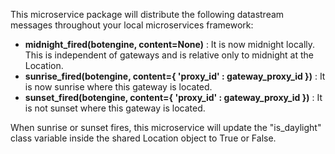 This microservice package will distribute the following datastream messages throughout your local microservices framework:

* **midnight_fired(botengine, content=None)** : It is now midnight locally. This is independent of gateways and is relative only to midnight at the Location. 
* **sunrise_fired(botengine, content={ 'proxy_id' : gateway_proxy_id })** : It is now sunrise where this gateway is located.
* **sunset_fired(botengine, content={ 'proxy_id' : gateway_proxy_id })** : It is not sunset where this gateway is located.

When sunrise or sunset fires, this microservice will update the "is_daylight" class variable inside the shared Location object to True or False.
